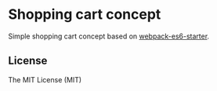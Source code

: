 # Shopping cart concept

Simple shopping cart concept based on [webpack-es6-starter](https://github.com/PaperNick/webpack-es6-starter.git).

## License
The MIT License (MIT)